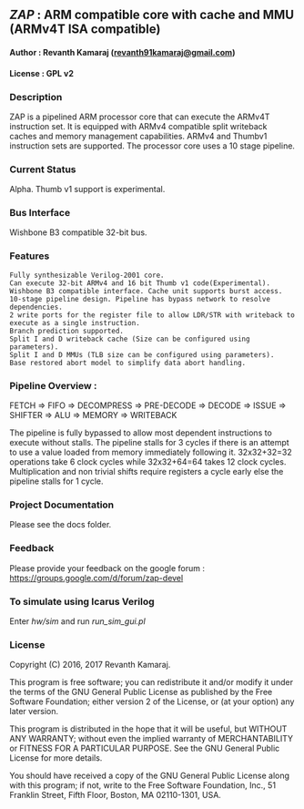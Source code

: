 ## *ZAP* : ARM compatible core with cache and MMU (ARMv4T ISA compatible)

#### Author        : Revanth Kamaraj (revanth91kamaraj@gmail.com)
#### License       : GPL v2

### Description 

ZAP is a pipelined ARM processor core that can execute the ARMv4T instruction
set. It is equipped with ARMv4 compatible split writeback caches and memory 
management capabilities. ARMv4 and Thumbv1 instruction sets are supported.
The processor core uses a 10 stage pipeline.

### Current Status 

Alpha. Thumb v1 support is experimental.

### Bus Interface 
 
Wishbone B3 compatible 32-bit bus.

### Features 

    Fully synthesizable Verilog-2001 core.    
    Can execute 32-bit ARMv4 and 16 bit Thumb v1 code(Experimental).
    Wishbone B3 compatible interface. Cache unit supports burst access.
    10-stage pipeline design. Pipeline has bypass network to resolve dependencies.
    2 write ports for the register file to allow LDR/STR with writeback to execute as a single instruction.
    Branch prediction supported.
    Split I and D writeback cache (Size can be configured using parameters).
    Split I and D MMUs (TLB size can be configured using parameters).
    Base restored abort model to simplify data abort handling.

### Pipeline Overview :

FETCH => FIFO => DECOMPRESS => PRE-DECODE => DECODE => ISSUE => SHIFTER => ALU => MEMORY => WRITEBACK

The pipeline is fully bypassed to allow most dependent instructions to execute 
without stalls. The pipeline stalls for 3 cycles if there is an attempt to 
use a value loaded from memory immediately following it. 32x32+32=32 
operations take 6 clock cycles while 32x32+64=64 takes 12 clock cycles. 
Multiplication and non trivial shifts require registers a cycle early else 
the pipeline stalls for 1 cycle.

### Project Documentation 

Please see the docs folder.

### Feedback 

Please provide your feedback on the google forum : https://groups.google.com/d/forum/zap-devel

### To simulate using Icarus Verilog 

Enter *hw/sim* and run *run_sim_gui.pl*

### License 

Copyright (C) 2016, 2017 Revanth Kamaraj.

This program is free software; you can redistribute it and/or
modify it under the terms of the GNU General Public License
as published by the Free Software Foundation; either version 2
of the License, or (at your option) any later version.

This program is distributed in the hope that it will be useful,
but WITHOUT ANY WARRANTY; without even the implied warranty of
MERCHANTABILITY or FITNESS FOR A PARTICULAR PURPOSE.  See the
GNU General Public License for more details.

You should have received a copy of the GNU General Public License
along with this program; if not, write to the Free Software
Foundation, Inc., 51 Franklin Street, Fifth Floor, Boston, MA  02110-1301, USA.



